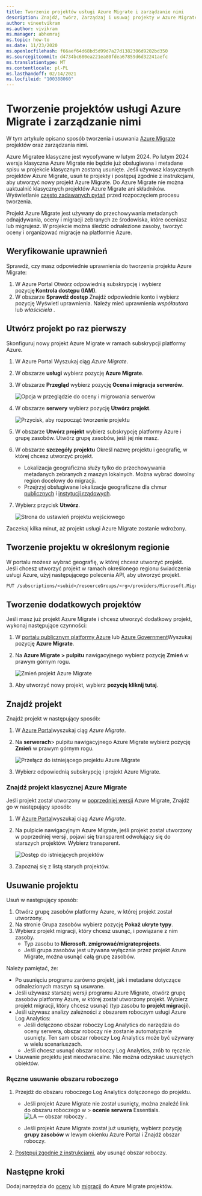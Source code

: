 ```yaml
---
title: Tworzenie projektów usługi Azure Migrate i zarządzanie nimi
description: Znajdź, twórz, Zarządzaj i usuwaj projekty w Azure Migrate.
author: vineetvikram
ms.author: vivikram
ms.manager: abhemraj
ms.topic: how-to
ms.date: 11/23/2020
ms.openlocfilehash: f66aef64d68bd5d99d7a27d1382306d9202bd350
ms.sourcegitcommit: d4734bc680ea221ea80fdea67859d6d32241aefc
ms.translationtype: MT
ms.contentlocale: pl-PL
ms.lasthandoff: 02/14/2021
ms.locfileid: "100388060"
---
```

# <a name="create-and-manage-azure-migrate-projects"></a>Tworzenie projektów usługi Azure Migrate i zarządzanie nimi

W tym artykule opisano sposób tworzenia i usuwania [Azure Migrate](migrate-services-overview.md) projektów oraz zarządzania nimi. 

Azure Migratee klasyczne jest wycofywane w lutym 2024. Po lutym 2024 wersja klasyczna Azure Migrate nie będzie już obsługiwana i metadane spisu w projekcie klasycznym zostaną usunięte. Jeśli używasz klasycznych projektów Azure Migrate, usuń te projekty i postępuj zgodnie z instrukcjami, aby utworzyć nowy projekt Azure Migrate. Do Azure Migrate nie można uaktualnić klasycznych projektów Azure Migrate ani składników. Wyświetlanie [często zadawanych pytań](https://docs.microsoft.com/azure/migrate/resources-faq#i-have-a-project-with-the-previous-classic-experience-of-azure-migrate-how-do-i-start-using-the-new-version) przed rozpoczęciem procesu tworzenia.

Projekt Azure Migrate jest używany do przechowywania metadanych odnajdywania, oceny i migracji zebranych ze środowiska, które oceniasz lub migrujesz. W projekcie można śledzić odnalezione zasoby, tworzyć oceny i organizować migracje na platformie Azure.  

## <a name="verify-permissions"></a>Weryfikowanie uprawnień

Sprawdź, czy masz odpowiednie uprawnienia do tworzenia projektu Azure Migrate:

1. W Azure Portal Otwórz odpowiednią subskrypcję i wybierz pozycję **Kontrola dostępu (IAM)**.
2. W obszarze **Sprawdź dostęp** Znajdź odpowiednie konto i wybierz pozycję Wyświetl uprawnienia. Należy mieć uprawnienia *współautora* lub *właściciela* . 


## <a name="create-a-project-for-the-first-time"></a>Utwórz projekt po raz pierwszy

Skonfiguruj nowy projekt Azure Migrate w ramach subskrypcji platformy Azure.

1. W Azure Portal Wyszukaj ciąg *Azure Migrate*.
2. W obszarze **usługi** wybierz pozycję **Azure Migrate**.
3. W obszarze **Przegląd** wybierz pozycję **Ocena i migracja serwerów**.

    ![Opcja w przeglądzie do oceny i migrowania serwerów](./media/create-manage-projects/assess-migrate-servers.png)

4. W obszarze **serwery** wybierz pozycję **Utwórz projekt**.

    ![Przycisk, aby rozpocząć tworzenie projektu](./media/create-manage-projects/create-project.png)

5. W obszarze **Utwórz projekt** wybierz subskrypcję platformy Azure i grupę zasobów. Utwórz grupę zasobów, jeśli jej nie masz.
6. W obszarze **szczegóły projektu** Określ nazwę projektu i geografię, w której chcesz utworzyć projekt.
    - Lokalizacja geograficzna służy tylko do przechowywania metadanych zebranych z maszyn lokalnych. Można wybrać dowolny region docelowy do migracji. 
    - Przejrzyj obsługiwane lokalizacje geograficzne dla chmur [publicznych](migrate-support-matrix.md#supported-geographies-public-cloud) i [instytucji rządowych](migrate-support-matrix.md#supported-geographies-azure-government).

8. Wybierz przycisk **Utwórz**.

   ![Strona do ustawień projektu wejściowego](./media/create-manage-projects/project-details.png)


Zaczekaj kilka minut, aż projekt usługi Azure Migrate zostanie wdrożony.

## <a name="create-a-project-in-a-specific-region"></a>Tworzenie projektu w określonym regionie

W portalu możesz wybrać geografię, w której chcesz utworzyć projekt. Jeśli chcesz utworzyć projekt w ramach określonego regionu świadczenia usługi Azure, użyj następującego polecenia API, aby utworzyć projekt.

```rest
PUT /subscriptions/<subid>/resourceGroups/<rg>/providers/Microsoft.Migrate/MigrateProjects/<mymigrateprojectname>?api-version=2018-09-01-preview "{location: 'centralus', properties: {}}"
```

## <a name="create-additional-projects"></a>Tworzenie dodatkowych projektów

Jeśli masz już projekt Azure Migrate i chcesz utworzyć dodatkowy projekt, wykonaj następujące czynności:  

1. W [portalu publicznym platformy Azure](https://portal.azure.com) lub [Azure Government](https://portal.azure.us)Wyszukaj pozycję **Azure Migrate**.
2. Na **Azure Migrate > pulpitu** nawigacyjnego wybierz pozycję **Zmień** w prawym górnym rogu.

   ![Zmień projekt Azure Migrate](./media/create-manage-projects/switch-project.png)

3. Aby utworzyć nowy projekt, wybierz **pozycję kliknij tutaj**.


## <a name="find-a-project"></a>Znajdź projekt

Znajdź projekt w następujący sposób:

1. W [Azure Portal](https://portal.azure.com)wyszukaj ciąg *Azure Migrate*.
2. Na **serwerach**> pulpitu nawigacyjnego Azure Migrate wybierz pozycję **Zmień** w prawym górnym rogu.

    ![Przełącz do istniejącego projektu Azure Migrate](./media/create-manage-projects/switch-project.png)

3. Wybierz odpowiednią subskrypcję i projekt Azure Migrate.


### <a name="find-a-classic-azure-migrate-project"></a>Znajdź projekt klasycznej Azure Migrate

Jeśli projekt został utworzony w [poprzedniej wersji](migrate-services-overview.md#azure-migrate-versions) Azure Migrate, Znajdź go w następujący sposób:

1. W [Azure Portal](https://portal.azure.com)wyszukaj ciąg *Azure Migrate*.
2. Na pulpicie nawigacyjnym Azure Migrate, jeśli projekt został utworzony w poprzedniej wersji, pojawi się transparent odwołujący się do starszych projektów. Wybierz transparent.

    ![Dostęp do istniejących projektów](./media/create-manage-projects/access-existing-projects.png)

3. Zapoznaj się z listą starych projektów.


## <a name="delete-a-project"></a>Usuwanie projektu

Usuń w następujący sposób:

1. Otwórz grupę zasobów platformy Azure, w której projekt został utworzony.
2. Na stronie Grupa zasobów wybierz pozycję **Pokaż ukryte typy**.
3. Wybierz projekt migracji, który chcesz usunąć, i powiązane z nim zasoby.
    - Typ zasobu to **Microsoft. zmigrować/migrateprojects**.
    - Jeśli grupa zasobów jest używana wyłącznie przez projekt Azure Migrate, można usunąć całą grupę zasobów.

Należy pamiętać, że:

- Po usunięciu programu zarówno projekt, jak i metadane dotyczące odnalezionych maszyn są usuwane.
- Jeśli używasz starszej wersji programu Azure Migrate, otwórz grupę zasobów platformy Azure, w której został utworzony projekt. Wybierz projekt migracji, który chcesz usunąć (typ zasobu to **projekt migracji**).
- Jeśli używasz analizy zależności z obszarem roboczym usługi Azure Log Analytics:
    - Jeśli dołączono obszar roboczy Log Analytics do narzędzia do oceny serwera, obszar roboczy nie zostanie automatycznie usunięty. Ten sam obszar roboczy Log Analytics może być używany w wielu scenariuszach.
    - Jeśli chcesz usunąć obszar roboczy Log Analytics, zrób to ręcznie.
- Usuwanie projektu jest nieodwracalne. Nie można odzyskać usuniętych obiektów.

### <a name="delete-a-workspace-manually"></a>Ręczne usuwanie obszaru roboczego

1. Przejdź do obszaru roboczego Log Analytics dołączonego do projektu.

    - Jeśli projekt Azure Migrate nie został usunięty, można znaleźć link do obszaru roboczego w   >  **ocenie serwera** Essentials.
       ![LA — obszar roboczy ](./media/create-manage-projects/loganalytics-workspace.png) .
       
    - Jeśli projekt Azure Migrate został już usunięty, wybierz pozycję **grupy zasobów** w lewym okienku Azure Portal i Znajdź obszar roboczy.
       
2. [Postępuj zgodnie z instrukcjami,](../azure-monitor/platform/delete-workspace.md) aby usunąć obszar roboczy.

## <a name="next-steps"></a>Następne kroki

Dodaj narzędzia do [oceny](how-to-assess.md) lub [migracji](how-to-migrate.md) do Azure Migrate projektów.
